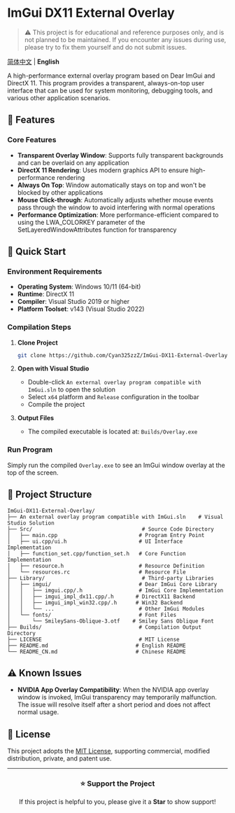 # ImGui DX11 External Overlay

> ⚠️ This project is for educational and reference purposes only, and is not planned to be maintained. If you encounter any issues during use, please try to fix them yourself and do not submit issues.

[简体中文](README_CN.md) | **English**

A high-performance external overlay program based on Dear ImGui and DirectX 11. This program provides a transparent, always-on-top user interface that can be used for system monitoring, debugging tools, and various other application scenarios.

## 🌟 Features

### Core Features
- **Transparent Overlay Window**: Supports fully transparent backgrounds and can be overlaid on any application
- **DirectX 11 Rendering**: Uses modern graphics API to ensure high-performance rendering
- **Always On Top**: Window automatically stays on top and won't be blocked by other applications
- **Mouse Click-through**: Automatically adjusts whether mouse events pass through the window to avoid interfering with normal operations
- **Performance Optimization**: More performance-efficient compared to using the LWA_COLORKEY parameter of the SetLayeredWindowAttributes function for transparency

## 🚀 Quick Start

### Environment Requirements
- **Operating System**: Windows 10/11 (64-bit)
- **Runtime**: DirectX 11
- **Compiler**: Visual Studio 2019 or higher
- **Platform Toolset**: v143 (Visual Studio 2022)

### Compilation Steps

1. **Clone Project**
   ```bash
   git clone https://github.com/Cyan325zzZ/ImGui-DX11-External-Overlay.git
   ```

2. **Open with Visual Studio**
   - Double-click `An external overlay program compatible with ImGui.sln` to open the solution
   - Select `x64` platform and `Release` configuration in the toolbar
   - Compile the project

3. **Output Files**
   - The compiled executable is located at: `Builds/Overlay.exe`

### Run Program

Simply run the compiled `Overlay.exe` to see an ImGui window overlay at the top of the screen.

## 📁 Project Structure

```
ImGui-DX11-External-Overlay/
├── An external overlay program compatible with ImGui.sln    # Visual Studio Solution
├── Src/                                   # Source Code Directory
│   ├── main.cpp                          # Program Entry Point
│   ├── ui.cpp/ui.h                       # UI Interface Implementation
│   ├── function_set.cpp/function_set.h   # Core Function Implementation
│   ├── resource.h                        # Resource Definition
│   └── resources.rc                      # Resource File
├── Library/                               # Third-party Libraries
│   ├── imgui/                            # Dear ImGui Core Library
│   │   ├── imgui.cpp/.h                  # ImGui Core Implementation
│   │   ├── imgui_impl_dx11.cpp/.h       # DirectX11 Backend
│   │   ├── imgui_impl_win32.cpp/.h      # Win32 Backend
│   │   └── ...                           # Other ImGui Modules
│   └── fonts/                            # Font Files
│       └── SmileySans-Oblique-3.otf    # Smiley Sans Oblique Font
├── Builds/                               # Compilation Output Directory
├── LICENSE                               # MIT License
├── README.md                            # English README
└── README_CN.md                         # Chinese README
```

## ⚠️ Known Issues
- **NVIDIA App Overlay Compatibility**: When the NVIDIA app overlay window is invoked, ImGui transparency may temporarily malfunction. The issue will resolve itself after a short period and does not affect normal usage.

## 📝 License
This project adopts the [MIT License](LICENSE), supporting commercial, modified distribution, private, and patent use.

---
<div align="center">

### ⭐ Support the Project
If this project is helpful to you, please give it a **Star** to show support!

</div>